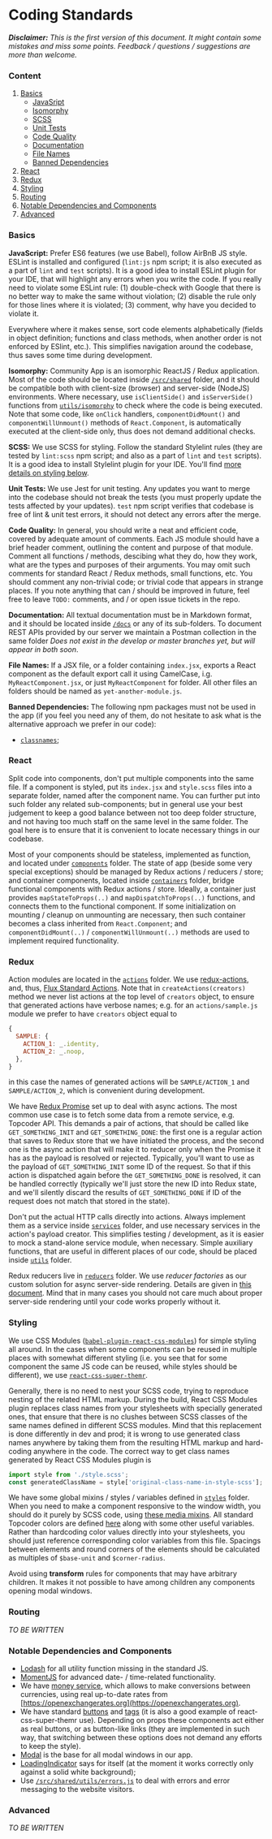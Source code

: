 # Coding Standards

***Disclaimer:*** *This is the first version of this document. It might contain some mistakes and miss some points. Feedback / questions / suggestions are more than welcome.*

### Content
1.  [Basics](#basics)
    - [JavaSript](#basics-javascript)
    - [Isomorphy](#basics-isomorphy)
    - [SCSS](#basics-scss)
    - [Unit Tests](#basics-unit-tests)
    - [Code Quality](#basics-code-quality)
    - [Documentation](#basics-documentation)
    - [File Names](#basics-file-names)
    - [Banned Dependencies](#banned-dependencies)
2. [React](#react)
3. [Redux](#redux)
4. [Styling](#styling)
5. [Routing](#routing)
6. [Notable Dependencies and Components](#notable-dependencies-and-components)
7. [Advanced](#advanced)

### <a name="basics">Basics</a>

<a name="basics-javascript">**JavaScript:**</a> Prefer ES6 features (we use Babel), follow AirBnB JS style. ESLint is installed and configured (`lint:js` npm script; it is also executed as a part of `lint` and `test` scripts). It is a good idea to install ESLint plugin for your IDE, that will highlight any errors when you write the code. If you really need to violate some ESLint rule: (1) double-check with Google that there is no better way to make the same without violation; (2) disable the rule only for those lines where it is violated; (3) comment, why have you decided to violate it.

Everywhere where it makes sense, sort code elements alphabetically (fields in object definition; functions and class methods, when another order is not enforced by ESlint, etc.). This simplifies navigation around the codebase, thus saves some time during development.

<a name="basics-isomorphy">**Isomorphy:**</a> Community App is an isomorphic ReactJS / Redux application. Most of the code should be located inside [`/src/shared`](https://github.com/topcoder-platform/community-app/tree/develop/src/shared) folder, and it should be compatible both with client-size (browser) and server-side (NodeJS) environments. Where necessary, use `isClientSide()` and `isServerSide()` functions from [`utils/isomorphy`](https://github.com/topcoder-platform/community-app/blob/develop/src/shared/utils/isomorphy.js) to check where the code is being executed. Note that some code, like `onClick` handlers, `componentDidMount()` and `componentWillUnmount()` methods of `React.Component`, is automatically executed at the client-side only, thus does not demand additional checks.

<a name="basics-scss">**SCSS:**</a> We use SCSS for styling. Follow the standard Stylelint rules (they are tested by `lint:scss` npm script; and also as a part of `lint` and `test` scripts). It is a good idea to install Stylelint plugin for your IDE. You'll find [more details on styling below](#styling).

<a name="basics-unit-tests">**Unit Tests:**</a> We use Jest for unit testing. Any updates you want to merge into the codebase should not break the tests (you must properly update the tests affected by your updates). `test` npm script verifies that codebase is free of lint & unit test errors, it should not detect any errors after the merge.

<a name="basics-code-quality">**Code Quality:**</a> In general, you should write a neat and efficient code, covered by adequate amount of comments. Each JS module should have a brief header comment, outlining the content and purpose of that module. Comment all functions / methods, descibing what they do, how they work, what are the types and purposes of their arguments. You may omit such comments for standard React / Redux methods, small functions, etc. You should comment any non-trivial code; or trivial code that appears in strange places. If you note anything that can / should be improved in future, feel free to leave `TODO:` comments, and / or open issue tickets in the repo.

<a name="basics-documentation">**Documentation:**</a> All textual documentation must be in Markdown format, and it should be located inside [`/docs`](https://github.com/topcoder-platform/community-app/tree/develop/docs) or any of its sub-folders. To document REST APIs provided by our server we maintain a Postman collection in the same folder *Does not exist in the develop or master branches yet, but will appear in both soon*.

<a name="basics-file-names">**File Names:**</a> If a JSX file, or a folder containing `index.jsx`, exports a React component as the default export call it using CamelCase, i.g. `MyReactComponent.jsx`, or just `MyReactComponent` for folder. All other files an folders should be named as `yet-another-module.js`.

<a name="banned-dependencies">**Banned Dependencies:**</a> The following npm packages must not be used in the app (if you feel you need any of them, do not hesitate to ask what is the alternative approach we prefer in our code):
- [`classnames`](https://www.npmjs.com/package/classnames);

### <a name="react-redux">React</a>
Split code into components, don't put multiple components into the same file. If a component is styled, put its `index.jsx` and `style.scss` files into a separate folder, named after the component name. You can further put into such folder any related sub-components; but in general use your best judgement to keep a good balance between not too deep folder structure, and not having too much staff on the same level in the same folder. The goal here is to ensure that it is convenient to locate necessary things in our codebase.

Most of your components should be stateless, implemented as function, and located under [`components`](https://github.com/topcoder-platform/community-app/tree/develop/src/shared/components) folder. The state of app (beside some very special exceptions) should be managed by Redux actions / reducers / store; and container components, located inside [`containers`](https://github.com/topcoder-platform/community-app/tree/develop/src/shared/containers) folder, bridge functional components with Redux actions / store. Ideally, a container just provides `mapStateToProps(..)` and `mapDispatchToProps(..)` functions, and connects them to the functional component. If some initialization on mounting / cleanup on unmounting are necessary, then such container becomes a class inherited from `React.Component`; and `componentDidMount(..)` / `componentWillUnmount(..)` methods
are used to implement required functionality.

### <a name="react-redux">Redux</a>

Action modules are located in the [`actions`](https://github.com/topcoder-platform/community-app/tree/develop/src/shared/actions) folder. We use [redux-actions](https://github.com/reduxactions/redux-actions), and, thus, [Flux Standard Actions](https://github.com/acdlite/flux-standard-action).  Note that in `createActions(creators)` method we never list actions at the top level of `creators` object, to ensure that generated actions have verbose names; e.g. for an `actions/sample.js` module we prefer to have `creators` object equal to
```js
{
  SAMPLE: {
    ACTION_1: _.identity,
    ACTION_2: _.noop,
  },
}
```
in this case the names of generated actions will be `SAMPLE/ACTION_1` and `SAMPLE/ACTION_2`, which is convenient during development.

We have [Redux Promise](https://github.com/acdlite/redux-promise) set up to deal with async actions. The most common use case is to fetch some data from a remote service, e.g. Topcoder API. This demands a pair of actions, that should be called like `GET_SOMETHING_INIT` and `GET_SOMETHING_DONE`: the first one is a regular action that saves to Redux store that we have initiated the process, and the second one is the async action that will make it to reducer only when the Promise it has as the payload is resolved or rejected. Typically, you'll want to use as the payload of `GET_SOMETHING_INIT` some ID of the request. So that if this action is dispatched again before the `GET_SOMETHING_DONE` is resolved, it can be handled correctly (typically we'll just store the new ID into Redux state, and we'll silently discard the results of `GET_SOMETHING_DONE` if ID of the request does not match that stored in the state).

Don't put the actual HTTP calls directly into actions. Always implement them as a service inside [`services`](https://github.com/topcoder-platform/community-app/tree/develop/src/shared/services) folder, and use necessary services in the action's payload creator. This simplifies testing / development, as it is easier to mock a stand-alone service module, when necessary. Simple auxiliary functions, that are useful in different places of our code, should be placed inside [`utils`](https://github.com/topcoder-platform/community-app/tree/develop/src/shared/utils) folder.

Redux reducers live in [`reducers`](https://github.com/topcoder-platform/community-app/tree/develop/src/shared/reducers) folder. We use *reducer factories* as our custom solution for async server-side rendering. Details are given in [this document](./why-reducer-factories-and-how-to-use-them.md). Mind that in many cases you should not care much about proper server-side rendering until your code works properly without it.

### <a name="styling">Styling</a>
We use CSS Modules ([`babel-plugin-react-css-modules`](https://github.com/gajus/babel-plugin-react-css-modules)) for simple styling all around. In the cases when some components can be reused in multiple places with somewhat different styling (i.e. you see that for some component the same JS code can be reused, while styles should be different), we use [`react-css-super-themr`](https://github.com/javivelasco/react-css-super-themr).

Generally, there is no need to nest your SCSS code, trying to reproduce nesting of the related HTML markup. During the build, React CSS Modules plugin replaces class names from your stylesheets with specially generated ones, that ensure that there is no clushes between SCSS classes of the same names defined in different SCSS modules. Mind that this replacement is done differently in dev and prod; it is wrong to use generated class names anywhere by taking them from the resulting HTML markup and hard-coding anywhere in the code. The correct way to get class names generated by React CSS Modules plugin is
```js
import style from './style.scss';
const generatedClassName = style['original-class-name-in-style-scss'];
```

We have some global mixins / styles / variables defined in [`styles`](https://github.com/topcoder-platform/community-app/tree/develop/src/styles) folder. When you need to make a component responsive to the window width, you should do it purely by SCSS code, using [these media mixins](https://github.com/topcoder-platform/community-app/blob/develop/src/styles/mixins/_media.scss). All standard Topcoder colors are defined [here](https://github.com/topcoder-platform/community-app/blob/develop/src/styles/_variables.scss) along with some other useful variables. Rather than hardcoding color values directly into your stylesheets, you should just reference corresponding color variables from this file. Spacings between elements and round corners of the elements should be calculated as multiples of `$base-unit` and `$corner-radius`.

Avoid using **transform** rules for components that may have arbitrary children. It makes it not possible to have among children any components opening modal windows.

### <a name="routing">Routing</a>

*TO BE WRITTEN*

### <a name="notable-dependencies-and-components">Notable Dependencies and Components</a>
- [Lodash](https://lodash.com/) for all utility function missing in the standard JS.
- [MomentJS](https://momentjs.com) for advanced date- / time-related functionality.
- We have [money service](https://github.com/topcoder-platform/community-app/blob/develop/src/shared/services/money.js), which allows to make conversions between currencies, using real up-to-date rates from [https://openexchangerates.org](https://openexchangerates.org).
- We have standard [buttons](https://github.com/topcoder-platform/community-app/tree/develop/src/shared/components/buttons) and [tags](https://github.com/topcoder-platform/community-app/tree/develop/src/shared/components/tags) (it is also a good example of react-css-super-themr use). Depending on props these components act either as real buttons, or as button-like links (they are implemented in such way, that switching between these options does not demand any efforts to keep the style).
- [Modal](https://github.com/topcoder-platform/community-app/tree/develop/src/shared/components/Modal) is the base for all modal windows in our app.
- [LoadingIndicator](https://github.com/topcoder-platform/community-app/tree/develop/src/shared/components/LoadingIndicator) says for itself (at the moment it works correctly only against a solid white background);
- Use [`/src/shared/utils/errors.js`](../src/shared/utils/errors.js) to deal with errors and error messaging to the website visitors.

### <a name="advanced">Advanced</a>

*TO BE WRITTEN*
